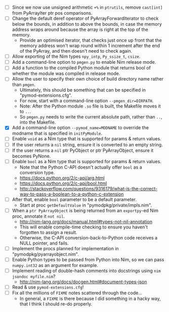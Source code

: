 - [ ] Since we now use unsigned arithmetic `+%` in `ptrutils`, remove `cast[int]` from PyArrayIter ptr pos comparisons.
- [ ] Change the default deref operator of PyArrayForwardIterator to check below the bounds, in addition to above the bounds, in case the memory address wraps around because the array is right at the top of the memory.
    * Provide an optimised iterator, that checks just once up front that the memory address won't wrap round within 1 increment after the end of the PyArray, and then doesn't need to check again.
- [ ] Allow exporting of the Nim types `npy_intp`, `Py_ssize_t`, `csize`.
- [ ] Add a command-line option to `pmgen.py` to enable Nim release mode.
- [ ] Add a function to the compiled Python module that returns bool of whether the module was compiled in release mode.
- [ ] Allow the user to specify their own choice of build directory name rather than `pmgen`.
    * Ultimately, this should be something that can be specified in "pymod-extensions.cfg".
    * For now, start with a command-line option `--pmgen_dir=DIRPATH`.
    * Note: After the Python module `.so` file is built, the Makefile moves it to `..`.
    * So `pmgen.py` needs to write the current absolute path, rather than `..`, into the Makefile.
- [x] Add a command-line option `--pymod_name=MODNAME` to override the modname that is specified in `initPyModule`.
- [ ] Enable `void` as a Nim type that is supported for params & return values.
- [ ] If the user returns a `nil` string, ensure it is converted to an empty string.
- [ ] If the user returns a `nil` ptr PyObject or ptr PyArrayObject, ensure it becomes PyNone.
- [ ] Enable `bool` as a Nim type that is supported for params & return values.
    * Note that the Python C-API doesn't actually offer `bool` as a conversion type.
    * https://docs.python.org/2/c-api/arg.html
    * https://docs.python.org/2/c-api/bool.html
    * http://stackoverflow.com/questions/9316179/what-is-the-correct-way-to-pass-a-boolean-to-a-python-c-extension
- [ ] After that, enable `bool` parameter to be a default parameter.
    * Start at proc `getDefaultValue` in "pymodpkg/private/impls.nim".
- [ ] When a `ptr PyArrayObject` is being returned from an `exportpy`-ed Nim proc, annotate it `not nil`.
    * http://nim-lang.org/docs/manual.html#types-not-nil-annotation
    * This will enable compile-time checking to ensure you haven't forgotten to assign a result.
    * Otherwise, the C-API conversion-back-to-Python code receives a NULL pointer, and fails.
- [ ] Implement the procs planned for implementation in "pymodpkg/pyarrayobject.nim".
- [ ] Enable Python types to be passed from Python into Nim, so we can pass `numpy.int32` as an argument for example.
- [ ] Implement reading of double-hash comments into docstrings using `nim jsondoc myfile.nim`?
    * http://nim-lang.org/docs/docgen.html#document-types-json
- [ ] Read & use `pymod-extensions.cfg`!
- [ ] Fix all the millions of `FIXME` notes scattered through the code...
    * In general, a `FIXME` is there because I did something in a hacky way, that I think I should re-do properly.
